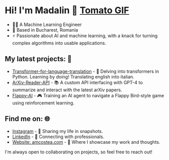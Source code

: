 # Hi! I'm Madalin 👋                                                                                                                    [Tomato GIF](https://github.com/amc-madalin/amc-madalin/blob/main/combined_video_5fps.gif)

- 👨‍💻 A Machine Learning Engineer
- 📍 Based in Bucharest, Romania
- ⚡ Passionate about AI and machine learning, with a knack for turning complex algorithms into usable applications.

## My latest projects: 🚀
- [Transformer-for-language-translation](https://github.com/amc-madalin/transformer-pytorch) - 🤖 Delving into transformers in Python. Learning by doing! Translating english into italian.
- [ArXiv-Reader-API](https://github.com/amc-madalin/arXiv-Reader-API) - 📚 A custom API interfacing with GPT-4 to summarize and interact with the latest arXiv papers.
- [Flappy-AI](https://github.com/amc-madalin/flappy-ai) - 🎮 Training an AI agent to navigate a Flappy Bird-style game using reinforcement learning.

## Find me on: 🌐
- [Instagram](https://www.instagram.com/amadalincostea/) - 📸 Sharing my life in snapshots.
- [LinkedIn](https://www.linkedin.com/in/alexandru-m-costea/) - 💼 Connecting with professionals.
- [Website: amcostea.com](http://amcostea.com/) - 🌟 Where I showcase my work and thoughts.

I'm always open to collaborating on projects, so feel free to reach out!

